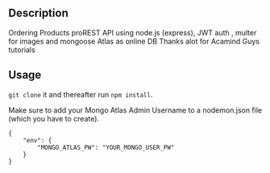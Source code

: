 ## Description 
Ordering Products proREST API using node.js (express), JWT auth , multer for images and mongoose Atlas as online DB
Thanks alot for Acamind Guys tutorials
## Usage
```git clone``` it and thereafter run ```npm install```.

Make sure to add your Mongo Atlas Admin Username to a nodemon.json file (which you have to create).

```
{
    "env": {
        "MONGO_ATLAS_PW": "YOUR_MONGO_USER_PW"
    }
}
```
